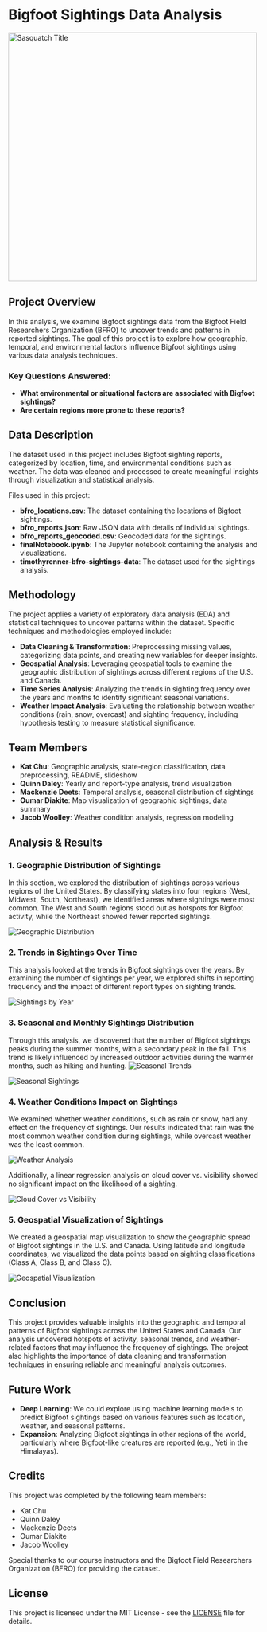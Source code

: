 # Bigfoot Sightings Data Analysis

<img src="Images/sasquatch-title.png" alt="Sasquatch Title" width="500"/>


## Project Overview

In this analysis, we examine Bigfoot sightings data from the Bigfoot Field Researchers Organization (BFRO) to uncover trends and patterns in reported sightings. The goal of this project is to explore how geographic, temporal, and environmental factors influence Bigfoot sightings using various data analysis techniques.

### Key Questions Answered:
- **What environmental or situational factors are associated with Bigfoot sightings?**
- **Are certain regions more prone to these reports?**

## Data Description
The dataset used in this project includes Bigfoot sighting reports, categorized by location, time, and environmental conditions such as weather. The data was cleaned and processed to create meaningful insights through visualization and statistical analysis.

Files used in this project:
- **bfro_locations.csv**: The dataset containing the locations of Bigfoot sightings.
- **bfro_reports.json**: Raw JSON data with details of individual sightings.
- **bfro_reports_geocoded.csv**: Geocoded data for the sightings.
- **finalNotebook.ipynb**: The Jupyter notebook containing the analysis and visualizations.
- **timothyrenner-bfro-sightings-data**: The dataset used for the sightings analysis.


## Methodology

The project applies a variety of exploratory data analysis (EDA) and statistical techniques to uncover patterns within the dataset. Specific techniques and methodologies employed include:

- **Data Cleaning & Transformation**: Preprocessing missing values, categorizing data points, and creating new variables for deeper insights.
- **Geospatial Analysis**: Leveraging geospatial tools to examine the geographic distribution of sightings across different regions of the U.S. and Canada.
- **Time Series Analysis**: Analyzing the trends in sighting frequency over the years and months to identify significant seasonal variations.
- **Weather Impact Analysis**: Evaluating the relationship between weather conditions (rain, snow, overcast) and sighting frequency, including hypothesis testing to measure statistical significance.

## Team Members

- **Kat Chu**: Geographic analysis, state-region classification, data preprocessing, README, slideshow
- **Quinn Daley**: Yearly and report-type analysis, trend visualization
- **Mackenzie Deets**: Temporal analysis, seasonal distribution of sightings
- **Oumar Diakite**: Map visualization of geographic sightings, data summary
- **Jacob Woolley**: Weather condition analysis, regression modeling

## Analysis & Results

### 1. Geographic Distribution of Sightings
In this section, we explored the distribution of sightings across various regions of the United States. By classifying states into four regions (West, Midwest, South, Northeast), we identified areas where sightings were most common. The West and South regions stood out as hotspots for Bigfoot activity, while the Northeast showed fewer reported sightings.

![Geographic Distribution](Images/geographic-distribution.png)

### 2. Trends in Sightings Over Time
This analysis looked at the trends in Bigfoot sightings over the years. By examining the number of sightings per year, we explored shifts in reporting frequency and the impact of different report types on sighting trends.

![Sightings by Year](Images/sightings-by-year.png)

### 3. Seasonal and Monthly Sightings Distribution
Through this analysis, we discovered that the number of Bigfoot sightings peaks during the summer months, with a secondary peak in the fall. This trend is likely influenced by increased outdoor activities during the warmer months, such as hiking and hunting.
![Seasonal Trends](Images/seasonal-trends.png)

![Seasonal Sightings](Images/seasonal-sightings.png)

### 4. Weather Conditions Impact on Sightings
We examined whether weather conditions, such as rain or snow, had any effect on the frequency of sightings. Our results indicated that rain was the most common weather condition during sightings, while overcast weather was the least common. 

![Weather Analysis](Images/weather-analysis.png)

Additionally, a linear regression analysis on cloud cover vs. visibility showed no significant impact on the likelihood of a sighting.

![Cloud Cover vs Visibility](Images/cloud-cover-visibility.png)

### 5. Geospatial Visualization of Sightings
We created a geospatial map visualization to show the geographic spread of Bigfoot sightings in the U.S. and Canada. Using latitude and longitude coordinates, we visualized the data points based on sighting classifications (Class A, Class B, and Class C).

![Geospatial Visualization](Images/geographic-visualization.png)

## Conclusion

This project provides valuable insights into the geographic and temporal patterns of Bigfoot sightings across the United States and Canada. Our analysis uncovered hotspots of activity, seasonal trends, and weather-related factors that may influence the frequency of sightings. The project also highlights the importance of data cleaning and transformation techniques in ensuring reliable and meaningful analysis outcomes.

## Future Work

- **Deep Learning**: We could explore using machine learning models to predict Bigfoot sightings based on various features such as location, weather, and seasonal patterns.
- **Expansion**: Analyzing Bigfoot sightings in other regions of the world, particularly where Bigfoot-like creatures are reported (e.g., Yeti in the Himalayas).

  
## Credits

This project was completed by the following team members:

- Kat Chu
- Quinn Daley
- Mackenzie Deets
- Oumar Diakite
- Jacob Woolley

Special thanks to our course instructors and the Bigfoot Field Researchers Organization (BFRO) for providing the dataset.

## License

This project is licensed under the MIT License - see the [LICENSE](LICENSE) file for details.
